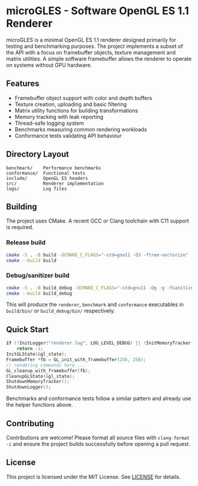 # microGLES - Software OpenGL ES 1.1 Renderer

microGLES is a minimal OpenGL ES 1.1 renderer designed primarily for testing and benchmarking purposes. The project implements a subset of the API with a focus on framebuffer objects, texture management and matrix utilities. A simple software framebuffer allows the renderer to operate on systems without GPU hardware.

## Features

- Framebuffer object support with color and depth buffers
- Texture creation, uploading and basic filtering
- Matrix utility functions for building transformations
- Memory tracking with leak reporting
- Thread–safe logging system
- Benchmarks measuring common rendering workloads
- Conformance tests validating API behaviour

## Directory Layout

```
benchmark/    Performance benchmarks
conformance/  Functional tests
include/      OpenGL ES headers
src/          Renderer implementation
logs/         Log files
```

## Building

The project uses CMake. A recent GCC or Clang toolchain with C11 support is required.

### Release build

```bash
cmake -S . -B build -DCMAKE_C_FLAGS="-std=gnu11 -O3 -ftree-vectorize"
cmake --build build
```

### Debug/sanitizer build

```bash
cmake -S . -B build_debug -DCMAKE_C_FLAGS="-std=gnu11 -Og -g -fsanitize=undefined,address"
cmake --build build_debug
```

This will produce the `renderer`, `benchmark` and `conformance` executables in `build/bin/` or `build_debug/bin/` respectively.

## Quick Start

```c
if (!InitLogger("renderer.log", LOG_LEVEL_DEBUG) || !InitMemoryTracker())
    return -1;
InitGLState(&gl_state);
Framebuffer *fb = GL_init_with_framebuffer(256, 256);
// rendering commands here ...
GL_cleanup_with_framebuffer(fb);
CleanupGLState(&gl_state);
ShutdownMemoryTracker();
ShutdownLogger();
```

Benchmarks and conformance tests follow a similar pattern and already use the helper functions above.

## Contributing

Contributions are welcome! Please format all source files with `clang-format -i` and ensure the project builds successfully before opening a pull request.

## License

This project is licensed under the MIT License. See [LICENSE](LICENSE) for details.
